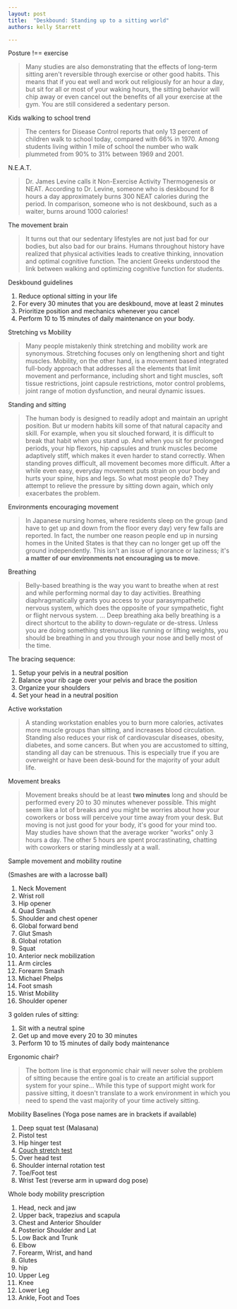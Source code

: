 ```yaml
---
layout: post
title:  "Deskbound: Standing up to a sitting world"
authors: kelly Starrett

---
```


Posture !== exercise

> Many studies are also demonstrating that the effects of long-term sitting aren't reversible through exercise or other good habits. This means that if you eat well and work out religiously for an hour a day, but sit for all or most of your waking hours, the sitting behavior will chip away or even cancel out the benefits of all your exercise at the gym. You are still considered a sedentary person.

Kids walking to school trend

> The centers for Disease Control reports that only 13 percent of children walk to school today, compared with 66% in 1970. Among students living within 1 mile of school the number who walk plummeted from 90% to 31% between 1969 and 2001.

N.E.A.T.

> Dr. James Levine calls it Non-Exercise Activity Thermogenesis or NEAT. According to Dr. Levine, someone who is deskbound for 8 hours a day approximately burns 300 NEAT calories during the period. In comparison, someone who is not deskbound, such as a waiter, burns around 1000 calories!

The movement brain

> It turns out that our sedentary lifestyles are not just bad for our bodies, but also bad for our brains. Humans throughout history have realized that physical activities leads to creative thinking, innovation and optimal cognitive function. The ancient Greeks understood the link between walking and optimizing cognitive function for students.

Deskbound guidelines

1. Reduce optional sitting in your life
1. For every 30 minutes that you are deskbound, move at least 2 minutes
1. Prioritize position and mechanics whenever you cancel
1. Perform 10 to 15 minutes of daily maintenance on your body.

Stretching vs Mobility

> Many people mistakenly think stretching and mobility work are synonymous. Stretching focuses only on lengthening short and tight muscles. Mobility, on the other hand, is a movement based integrated full-body approach that addresses all the elements that limit movement and performance, including short and tight muscles, soft tissue restrictions, joint capsule restrictions, motor control problems, joint range of motion dysfunction, and neural dynamic issues.

Standing and sitting

> The human body is designed to readily adopt and maintain an upright position. But ur modern habits kill some of that natural capacity and skill. For example, when you sit slouched forward, it is difficult to break that habit when you stand up. And when you sit for prolonged periods, your hip flexors, hip capsules and trunk muscles become adaptively stiff, which makes it even harder to stand correctly. When standing proves difficult, all movement becomes more difficult. After a while even easy, everyday movement puts strain on your body and hurts your spine, hips and legs. So what most people do? They attempt to relieve the pressure by sitting down again, which only exacerbates the problem.

Environments encouraging movement

> In Japanese nursing homes, where residents sleep on the group (and have to get up and down from the floor every day) very few falls are reported. In fact, the number one reason people end up in nursing homes in the United States is that they can no longer get up off the ground independently. This isn't an issue of ignorance or laziness; it's **a matter of our environments not encouraging us to move**.

Breathing

> Belly-based breathing is the way you want to breathe when at rest and while performing normal day to day activities. Breathing diaphragmatically grants you access to your parasympathetic nervous system, which does the opposite of your sympathetic, fight or flight nervous system. ... Deep breathing aka belly breathing is a direct shortcut to the ability to down-regulate or de-stress. Unless you are doing something strenuous like running or lifting weights, you should be breathing in and you through your nose and belly most of the time.

The bracing sequence:

1. Setup your pelvis in a neutral position
1. Balance your rib cage over your pelvis and brace the position
1. Organize your shoulders
1. Set your head in a neutral position

Active workstation

> A standing workstation enables you to burn more calories, activates more muscle groups than sitting, and increases blood circulation. Standing also reduces your risk of cardiovascular diseases, obesity, diabetes, and some cancers. But when you are accustomed to sitting, standing all day can be strenuous. This is especially true if you are overweight or have been desk-bound for the majority of your adult life.

Movement breaks

> Movement breaks should be at least **two minutes** long and should be performed every 20 to 30 minutes whenever possible. This might seem like a lot of breaks and you might be worries about how your coworkers or boss will perceive your time away from your desk. But moving is not just good for your body, it's good for your mind too. May studies have shown that the average worker "works" only 3 hours a day. The other 5 hours are spent procrastinating, chatting with coworkers or staring mindlessly at a wall.

Sample movement and mobility routine

(Smashes are with a lacrosse ball)

1. Neck Movement
1. Wrist roll
1. Hip opener
1. Quad Smash
1. Shoulder and chest opener
1. Global forward bend
1. Glut Smash
1. Global rotation
1. Squat
1. Anterior neck mobilization
1. Arm circles
1. Forearm Smash
1. Michael Phelps
1. Foot smash
1. Wrist Mobility
1. Shoulder opener

3 golden rules of sitting:

1. Sit with a neutral spine
1. Get up and move every 20 to 30 minutes
1. Perform 10 to 15 minutes of daily body maintenance

Ergonomic chair?

> The bottom line is that ergonomic chair will never solve the problem of sitting because the entire goal is to create an artificial support system for your spine... While this type of support might work for passive sitting, it doesn't translate to a work environment in which you need to spend the vast majority of your time actively sitting.

Mobility Baselines (Yoga pose names are in brackets if available)

1. Deep squat test (Malasana)
1. Pistol test
1. Hip hinger test
1. [Couch stretch test](https://content.artofmanliness.com/uploads/2014/08/Couch-1.jpg)
1. Over head test
1. Shoulder internal rotation test
1. Toe/Foot test
1. Wrist Test (reverse arm in upward dog pose)

Whole body mobility prescription

1. Head, neck and jaw
1. Upper back, trapezius and scapula
1. Chest and Anterior Shoulder
1. Posterior Shoulder and Lat
1. Low Back and Trunk
1. Elbow
1. Forearm, Wrist, and hand
1. Glutes
1. hip
1. Upper Leg
1. Knee
1. Lower Leg
1. Ankle, Foot and Toes

